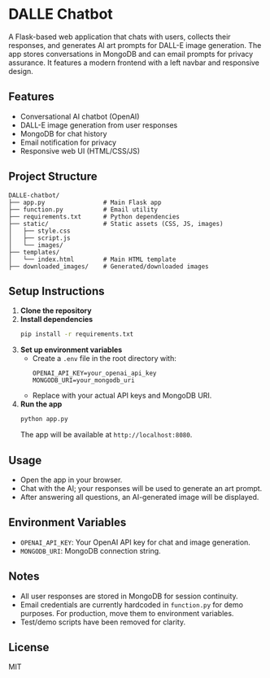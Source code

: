 # DALLE Chatbot

A Flask-based web application that chats with users, collects their responses, and generates AI art prompts for DALL-E image generation. The app stores conversations in MongoDB and can email prompts for privacy assurance. It features a modern frontend with a left navbar and responsive design.

## Features
- Conversational AI chatbot (OpenAI)
- DALL-E image generation from user responses
- MongoDB for chat history
- Email notification for privacy
- Responsive web UI (HTML/CSS/JS)

## Project Structure
```
DALLE-chatbot/
├── app.py                # Main Flask app
├── function.py           # Email utility
├── requirements.txt      # Python dependencies
├── static/               # Static assets (CSS, JS, images)
│   ├── style.css
│   ├── script.js
│   └── images/
├── templates/
│   └── index.html        # Main HTML template
├── downloaded_images/    # Generated/downloaded images
```

## Setup Instructions
1. **Clone the repository**
2. **Install dependencies**
   ```bash
   pip install -r requirements.txt
   ```
3. **Set up environment variables**
   - Create a `.env` file in the root directory with:
     ```env
     OPENAI_API_KEY=your_openai_api_key
     MONGODB_URI=your_mongodb_uri
     ```
   - Replace with your actual API keys and MongoDB URI.
4. **Run the app**
   ```bash
   python app.py
   ```
   The app will be available at `http://localhost:8080`.

## Usage
- Open the app in your browser.
- Chat with the AI; your responses will be used to generate an art prompt.
- After answering all questions, an AI-generated image will be displayed.

## Environment Variables
- `OPENAI_API_KEY`: Your OpenAI API key for chat and image generation.
- `MONGODB_URI`: MongoDB connection string.

## Notes
- All user responses are stored in MongoDB for session continuity.
- Email credentials are currently hardcoded in `function.py` for demo purposes. For production, move them to environment variables.
- Test/demo scripts have been removed for clarity.

## License
MIT 